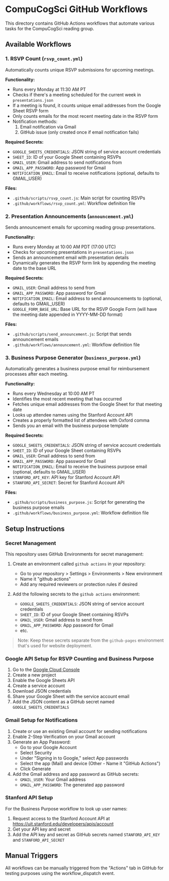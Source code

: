 # CompuCogSci GitHub Workflows

This directory contains GitHub Actions workflows that automate various tasks for the CompuCogSci reading group.

## Available Workflows

### 1. RSVP Count (`rsvp_count.yml`)

Automatically counts unique RSVP submissions for upcoming meetings.

**Functionality:**
- Runs every Monday at 11:30 AM PT
- Checks if there's a meeting scheduled for the current week in `presentations.json`
- If a meeting is found, it counts unique email addresses from the Google Sheet RSVP form
- Only counts emails for the most recent meeting date in the RSVP form
- Notification methods:
  1. Email notification via Gmail
  2. GitHub issue (only created once if email notification fails)

**Required Secrets:**
- `GOOGLE_SHEETS_CREDENTIALS`: JSON string of service account credentials
- `SHEET_ID`: ID of your Google Sheet containing RSVPs
- `GMAIL_USER`: Gmail address to send notifications from
- `GMAIL_APP_PASSWORD`: App password for Gmail
- `NOTIFICATION_EMAIL`: Email to receive notifications (optional, defaults to GMAIL_USER)

**Files:**
- `.github/scripts/rsvp_count.js`: Main script for counting RSVPs
- `.github/workflows/rsvp_count.yml`: Workflow definition file

### 2. Presentation Announcements (`announcement.yml`)

Sends announcement emails for upcoming reading group presentations.

**Functionality:**
- Runs every Monday at 10:00 AM PDT (17:00 UTC)
- Checks for upcoming presentations in `presentations.json`
- Sends an announcement email with presentation details
- Dynamically generates the RSVP form link by appending the meeting date to the base URL

**Required Secrets:**
- `GMAIL_USER`: Gmail address to send from
- `GMAIL_APP_PASSWORD`: App password for Gmail
- `NOTIFICATION_EMAIL`: Email address to send announcements to (optional, defaults to GMAIL_USER)
- `GOOGLE_FORM_BASE_URL`: Base URL for the RSVP Google Form (will have the meeting date appended in YYYY-MM-DD format)

**Files:**
- `.github/scripts/send_announcement.js`: Script that sends announcement emails
- `.github/workflows/announcement.yml`: Workflow definition file

### 3. Business Purpose Generator (`business_purpose.yml`)

Automatically generates a business purpose email for reimbursement processes after each meeting.

**Functionality:**
- Runs every Wednesday at 10:00 AM PT
- Identifies the most recent meeting that has occurred
- Fetches unique email addresses from the Google Sheet for that meeting date
- Looks up attendee names using the Stanford Account API
- Creates a properly formatted list of attendees with Oxford comma
- Sends you an email with the business purpose template

**Required Secrets:**
- `GOOGLE_SHEETS_CREDENTIALS`: JSON string of service account credentials
- `SHEET_ID`: ID of your Google Sheet containing RSVPs
- `GMAIL_USER`: Gmail address to send from
- `GMAIL_APP_PASSWORD`: App password for Gmail
- `NOTIFICATION_EMAIL`: Email to receive the business purpose email (optional, defaults to GMAIL_USER)
- `STANFORD_API_KEY`: API key for Stanford Account API
- `STANFORD_API_SECRET`: Secret for Stanford Account API

**Files:**
- `.github/scripts/business_purpose.js`: Script for generating the business purpose emails
- `.github/workflows/business_purpose.yml`: Workflow definition file

## Setup Instructions

### Secret Management

This repository uses GitHub Environments for secret management:

1. Create an environment called `github actions` in your repository:
   - Go to your repository > Settings > Environments > New environment
   - Name it "github actions"
   - Add any required reviewers or protection rules if desired

2. Add the following secrets to the `github actions` environment:
   - `GOOGLE_SHEETS_CREDENTIALS`: JSON string of service account credentials
   - `SHEET_ID`: ID of your Google Sheet containing RSVPs
   - `GMAIL_USER`: Gmail address to send from
   - `GMAIL_APP_PASSWORD`: App password for Gmail
   - etc.

> Note: Keep these secrets separate from the `github-pages` environment that's used for website deployment.

### Google API Setup for RSVP Counting and Business Purpose

1. Go to the [Google Cloud Console](https://console.cloud.google.com/)
2. Create a new project
3. Enable the Google Sheets API
4. Create a service account
5. Download JSON credentials
6. Share your Google Sheet with the service account email
7. Add the JSON content as a GitHub secret named `GOOGLE_SHEETS_CREDENTIALS`

### Gmail Setup for Notifications

1. Create or use an existing Gmail account for sending notifications
2. Enable 2-Step Verification on your Gmail account
3. Generate an App Password:
   - Go to your Google Account
   - Select Security
   - Under "Signing in to Google," select App passwords
   - Select the app (Mail) and device (Other - Name it "GitHub Actions")
   - Click Generate
4. Add the Gmail address and app password as GitHub secrets:
   - `GMAIL_USER`: Your Gmail address
   - `GMAIL_APP_PASSWORD`: The generated app password

### Stanford API Setup

For the Business Purpose workflow to look up user names:

1. Request access to the Stanford Account API at https://uit.stanford.edu/developers/apis/account
2. Get your API key and secret
3. Add the API key and secret as GitHub secrets named `STANFORD_API_KEY` and `STANFORD_API_SECRET`

## Manual Triggers

All workflows can be manually triggered from the "Actions" tab in GitHub for testing purposes using the workflow_dispatch event.

